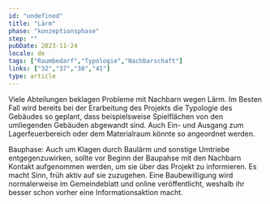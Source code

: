 ```yaml
---
id: "undefined"
title: "Lärm"
phase: "konzeptionsphase"
step: ""
pubDate: 2023-11-24
locale: de
tags: ["Raumbedarf","Typologie","Nachbarschaft"]
links: ["32","37","38","41"]
type: article
---
```


Viele Abteilungen beklagen Probleme mit Nachbarn wegen Lärm. Im Besten Fall wird bereits bei der Erarbeitung des Projekts die Typologie des Gebäudes so geplant, dass beispielsweise Spielflächen von den umliegenden Gebäuden abgewandt sind. Auch Ein- und Ausgang zum Lagerfeuerbereich oder dem Materialraum könnte so angeordnet werden.

Bauphase: Auch um Klagen durch Baulärm und sonstige Umtriebe entgegenzuwirken, sollte vor Beginn der Baupahse mit den Nachbarn Kontakt aufgenommen werden, um sie über das Projekt zu informieren. Es macht Sinn, früh aktiv auf sie zuzugehen. Eine Baubewilligung wird normalerweise im Gemeindeblatt und online veröffentlicht, weshalb ihr besser schon vorher eine Informationsaktion macht.
